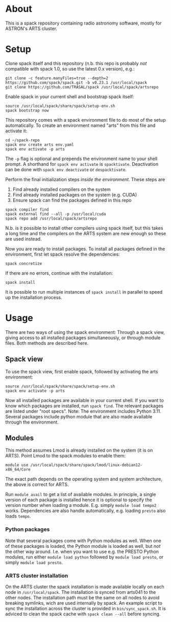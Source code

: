 # About

This is a spack repository containing radio astronomy software, mostly for ASTRON's ARTS cluster.

# Setup
Clone spack itself and this repository (n.b. this repo is probably _not_ compatible with spack 1.0, so use the latest 0.x version), e.g.:
```
git clone -c feature.manyFiles=true --depth=2 https://github.com/spack/spack.git -b v0.23.1 /usr/local/spack
git clone https://github.com/TRASAL/spack /usr/local/spack/artsrepo
```

Enable spack in your current shell and bootstrap spack itself:
```
source /usr/local/spack/share/spack/setup-env.sh
spack bootstrap now
```

This repository comes with a spack environment file to do most of the setup automatically. To create an environment named "arts" from this file and activate it:
```
cd ~/spack-repo
spack env create arts env.yaml
spack env activate -p arts
```
The `-p` flag is optional and prepends the environment name to your shell prompt. A shorthand for `spack env activate` is `spacktivate`. Deactivation can be done with `spack env deactivate` or `despacktivate`.

Perform the final initialization steps _inside the environment_. These steps are

1. Find already installed compilers on the system
1. Find already installed packages on the system (e.g. CUDA)
1. Ensure spack can find the packages defined in this repo

```
spack compiler find
spack external find --all -p /usr/local/cuda
spack repo add /usr/local/spack/artsrepo
```
N.b. is it possible to install other compilers using spack itself, but this takes a long time and the compilers on the ARTS system are new enough so these are used instead.

Now you are ready to install packages. To install all packages defined in the environment, first let spack resolve the dependencies:
```
spack concretize
```

If there are no errors, continue with the installation:
```
spack install
```

It is possible to run multiple instances of `spack install` in parallel to speed up the installation process.

# Usage
There are two ways of using the spack environment: Through a spack view, giving access to all installed packages simultaneously, or through module files. Both methods are described here.

## Spack view
To use the spack view, first enable spack, followed by activating the arts environment:
```
source /usr/local/spack/share/spack/setup-env.sh
spack env activate -p arts
```
Now all installed packages are available in your current shell. If you want to know which packages are installed, run `spack find`. The relevant packages are listed under "root specs". Note: The environment includes Python 3.11. Several packages include python module that are also made available through the environment.

## Modules
This method assumes Lmod is already installed on the system (it is on ARTS). Point Lmod to the spack modules to enable them:
```
module use /usr/local/spack/share/spack/lmod/linux-debian12-x86_64/Core
```
The exact path depends on the operating system and system architecture, the above is correct for ARTS.

Run `module avail` to get a list of available modules. In principle, a single version of each package is installed hence it is optional to specify the version number when loading a module. E.g. simply `module load tempo2` works. Dependencies are also handle automatically, e.g. loading `presto` also loads `tempo`.

### Python packages
Note that several packages come with Python modules as well. When one of these packages is loaded, the Python module is loaded as well, but _not_ the other way around. I.e. when you want to use e.g. the PRESTO Python modules, run either `module load python` followed by `module load presto`, or simply `module load presto`.

### ARTS cluster installation
On the ARTS cluster the spack installation is made available locally on each node in `/usr/local/spack`. The installation is synced from arts041 to the other nodes. The installation path must be the same on all nodes to avoid breaking symlinks, wich are used internally by spack. An example script to sync the installation across the cluster is provided in `bin/sync_spack.sh`. It is adviced to clean the spack cache with `spack clean --all` before syncing.

